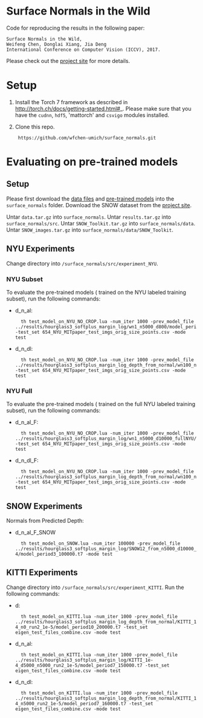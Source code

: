 # Surface Normals in the Wild

Code for reproducing the results in the following paper:


	Surface Normals in the Wild,
	Weifeng Chen, Donglai Xiang, Jia Deng
	International Conference on Computer Vision (ICCV), 2017.


Please check out the [project site](http://www-personal.umich.edu/~wfchen/surface-normals-in-the-wild/)  for more details.


# Setup

1. Install the Torch 7 framework as described in http://torch.ch/docs/getting-started.html#_. Please make sure that you have the `cudnn`, `hdf5`, 'mattorch' and `csvigo` modules installed.

2. Clone this repo.

		https://github.com/wfchen-umich/surface_normals.git


# Evaluating on pre-trained models 

## Setup

Please first download the [data files](https://drive.google.com/open?id=0B02I7-1fYj-ceXI4cGlSNDBPcm8) and [pre-trained models](https://drive.google.com/open?id=0B02I7-1fYj-cdmsza01XQ2pIV28) into the `surface_normals` folder. Download the SNOW dataset from the [project site](http://www-personal.umich.edu/~wfchen/surface-normals-in-the-wild/).  

Untar `data.tar.gz` into `surface_normals`. Untar `results.tar.gz` into `surface_normals/src`. Untar `SNOW_Toolkit.tar.gz` into `surface_normals/data`. Untar `SNOW_images.tar.gz` into `surface_normals/data/SNOW_Toolkit`.
	
	

## NYU Experiments

Change directory into `/surface_normals/src/experiment_NYU`.


### NYU Subset

To evaluate the pre-trained models ( trained on the NYU labeled training subset), run the following commands:

* d_n_al:
		
		th test_model_on_NYU_NO_CROP.lua -num_iter 1000 -prev_model_file ../results/hourglass3_softplus_margin_log/wn1_n5000_d800/model_period2_100000.t7 -test_set 654_NYU_MITpaper_test_imgs_orig_size_points.csv -mode test

* d_n_dl:

		th test_model_on_NYU_NO_CROP.lua -num_iter 1000 -prev_model_file ../results/hourglass3_softplus_margin_log_depth_from_normal/wn100_n5000_d800/model_period2_100000.t7 -test_set 654_NYU_MITpaper_test_imgs_orig_size_points.csv -mode test


### NYU Full

To evaluate the pre-trained models ( trained on the full NYU labeled training subset), run the following commands:

* d_n_al_F:
	
		th test_model_on_NYU_NO_CROP.lua -num_iter 1000 -prev_model_file ../results/hourglass3_softplus_margin_log/wn1_n5000_d10000_fullNYU/model_period3_100000.t7 -test_set 654_NYU_MITpaper_test_imgs_orig_size_points.csv -mode test

* d_n_dl_F:

		th test_model_on_NYU_NO_CROP.lua -num_iter 1000 -prev_model_file ../results/hourglass3_softplus_margin_log_depth_from_normal/wn100_n5000_d10000_fullNYU/model_period3_90000.t7 -test_set 654_NYU_MITpaper_test_imgs_orig_size_points.csv -mode test


## SNOW Experiments

Normals from Predicted Depth:

* d_n_al_F_SNOW
	
		th test_model_on_SNOW.lua -num_iter 100000 -prev_model_file ../results/hourglass3_softplus_margin_log/SNOW12_from_n5000_d10000_1e-4/model_period3_100000.t7 -mode test


## KITTI Experiments

Change directory into `/surface_normals/src/experiment_KITTI`. Run the following commands:

* d:
	
		th test_model_on_KITTI.lua -num_iter 1000 -prev_model_file ../results/hourglass3_softplus_margin_log_depth_from_normal/KITTI_1e-4_n0_run2_1e-5/model_period10_200000.t7 -test_set eigen_test_files_combine.csv -mode test

* d_n_al:
	
		th test_model_on_KITTI.lua -num_iter 1000 -prev_model_file ../results/hourglass3_softplus_margin_log/KITTI_1e-4_d5000_n5000_run2_1e-5/model_period7_150000.t7 -test_set eigen_test_files_combine.csv -mode test

* d_n_dl:

		th test_model_on_KITTI.lua -num_iter 1000 -prev_model_file ../results/hourglass3_softplus_margin_log_depth_from_normal/KITTI_1e-4_n5000_run2_1e-5/model_period7_160000.t7 -test_set eigen_test_files_combine.csv -mode test
